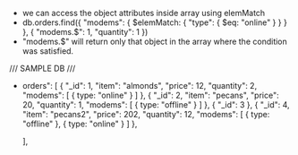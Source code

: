 - we can access the object attributes inside array using elemMatch
- db.orders.find({
    "modems": {
      $elemMatch: {
        "type": {
          $eq: "online"
        }
      }
    }
  },
  {
    "modems.$": 1,
    "quantity": 1
  })
- "modems.$" will return only that object in the array where the condition was satisfied.



/// SAMPLE DB ///

- orders": [
    {
      "_id": 1,
      "item": "almonds",
      "price": 12,
      "quantity": 2,
      "modems": [
        {
          type: "online"
        }
      ]
    },
    {
      "_id": 2,
      "item": "pecans",
      "price": 20,
      "quantity": 1,
      "modems": [
        {
          type: "offline"
        }
      ]
    },
    {
      "_id": 3
    },
    {
      "_id": 4,
      "item": "pecans2",
      "price": 202,
      "quantity": 12,
      "modems": [
        {
          type: "offline"
        },
        {
          type: "online"
        }
      ]
    },
    
  ],
